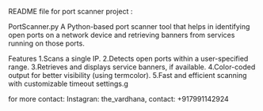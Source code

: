 README file for  port scanner project :

PortScanner.py
A Python-based port scanner tool that helps in identifying open ports on a network device and retrieving banners from services running on those ports.

Features
1.Scans a single IP.
2.Detects open ports within a user-specified range.
3.Retrieves and displays service banners, if available.
4.Color-coded output for better visibility (using termcolor).
5.Fast and efficient scanning with customizable timeout settings.g

for more contact: Instagran: the_vardhana, contact: +917991142924
